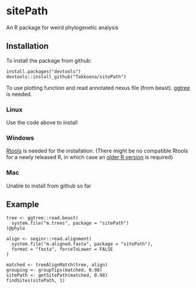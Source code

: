 sitePath
========
An R package for weird phylogenetic analysis

Installation
------------
To install the package from github:
```
install.packages("devtools")
devtools::install_github("Takkoona/sitePath")
```
To use plotting function and read annotated nexus file (from beast). [ggtree](https://bioconductor.org/packages/release/bioc/html/ggtree.html) is needed.

### Linux
Use the code above to install

### Windows
[Rtools](https://cran.r-project.org/bin/windows/Rtools/) is needed for the installation. (There might be no compatible Rtools for a newly released R, in which case an [older R  version](https://cran.r-project.org/bin/windows/base/old/) is required)

### Mac
Unable to install from github so far

Example
-------
```
tree <- ggtree::read.beast(
  system.file("m.trees", package = "sitePath")
)@phylo

align <- seqinr::read.alignment(
  system.file("m.aligned.fasta", package = "sitePath"),
  format = "fasta", forceToLower = FALSE
)

matched <- treeAlignMatch(tree, align)
grouping <- groupTips(matched, 0.98)
sitePath <- getSitePath(matched, 0.98)
findSites(sitePath, 1)
```
